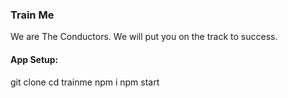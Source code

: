### Train Me 

We are The Conductors. We will put you on the track to success. 

#### App Setup:
git clone
cd trainme
npm i 
npm start
